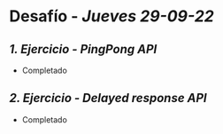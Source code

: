# Desafío - *Jueves 29-09-22*

## *1. Ejercicio - PingPong API*

- Completado

## *2. Ejercicio - Delayed response API*

- Completado


